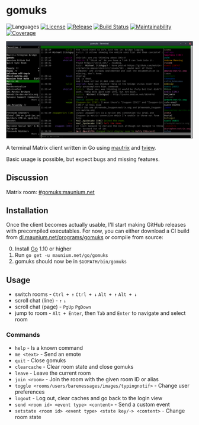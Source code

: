 # gomuks
![Languages](https://img.shields.io/github/languages/top/tulir/gomuks.svg)
[![License](https://img.shields.io/github/license/tulir/gomuks.svg)](LICENSE)
[![Release](https://img.shields.io/github/release/tulir/gomuks/all.svg)](https://github.com/tulir/gomuks/releases)
[![Build Status](https://travis-ci.org/tulir/gomuks.svg?branch=master)](https://travis-ci.org/tulir/gomuks)
[![Maintainability](https://img.shields.io/codeclimate/maintainability/tulir/gomuks.svg)](https://codeclimate.com/github/tulir/gomuks)
[![Coverage](https://img.shields.io/codeclimate/coverage/tulir/gomuks.svg)](https://codeclimate.com/github/tulir/gomuks)

![Chat Preview](chat-preview.png)

A terminal Matrix client written in Go using [mautrix](https://github.com/matrix-org/mautrix) and [tview](https://github.com/rivo/tview).

Basic usage is possible, but expect bugs and missing features.

## Discussion
Matrix room: [#gomuks:maunium.net](https://matrix.to/#/#gomuks:maunium.net)

## Installation
Once the client becomes actually usable, I'll start making GitHub releases with
precompiled executables. For now, you can either download
a CI build from [dl.maunium.net/programs/gomuks](https://dl.maunium.net/programs/gomuks)
or compile from source:

0. Install [Go](https://golang.org/) 1.10 or higher
1. Run `go get -u maunium.net/go/gomuks`
2. gomuks should now be in `$GOPATH/bin/gomuks`

## Usage
- switch rooms - `Ctrl + ↑` `Ctrl + ↓` `Alt + ↑` `Alt + ↓`
- scroll chat (line) - `↑` `↓`
- scroll chat (page) - `PgUp` `PgDown`
- jump to room - `Alt + Enter`, then `Tab` and `Enter` to navigate and select room

### Commands
* `help` - Is a known command
* `me <text>` - Send an emote
* `quit` - Close gomuks
* `clearcache` - Clear room state and close gomuks
* `leave` - Leave the current room
* `join <room>` - Join the room with the given room ID or alias
* `toggle <rooms/users/baremessages/images/typingnotif>` - Change user preferences
* `logout` - Log out, clear caches and go back to the login view
* `send <room id> <event type> <content>` - Send a custom event
* `setstate <room id> <event type> <state key/`-`> <content>` - Change room state
